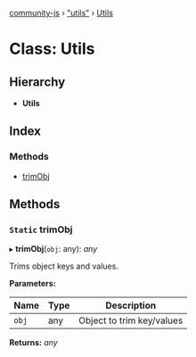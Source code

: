 [community-js](../README.md) › ["utils"](../modules/_utils_.md) › [Utils](_utils_.utils.md)

# Class: Utils

## Hierarchy

* **Utils**

## Index

### Methods

* [trimObj](_utils_.utils.md#static-trimobj)

## Methods

### `Static` trimObj

▸ **trimObj**(`obj`: any): *any*

Trims object keys and values.

**Parameters:**

Name | Type | Description |
------ | ------ | ------ |
`obj` | any | Object to trim key/values  |

**Returns:** *any*
